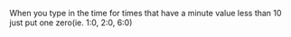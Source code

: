 When you type in the time for times that have a minute value less than 10 just put one zero(ie. 1:0, 2:0, 6:0)
